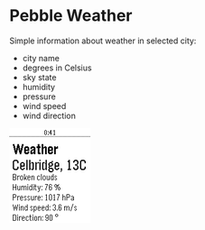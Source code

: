 # Pebble Weather
Simple information about weather in selected city:
- city name
- degrees in Celsius
- sky state
- humidity
- pressure
- wind speed
- wind direction

![](https://github.com/karcio/pebbleWeather/blob/master/resources/images/screenshot)
